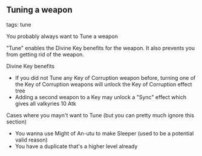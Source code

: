 ## Tuning a weapon
tags: tune

You probably always want to Tune a weapon

"Tune" enables the Divine Key benefits for the weapon. It also prevents you from getting rid of the weapon.

Divine Key benefits
- If you did not Tune any Key of Corruption weapon before, turning one of the Key of Corruption weapons will unlock the Key of Corruption effect tree
- Adding a second weapon to a Key may unlock a "Sync" effect which gives all valkyries 10 Atk

Cases where you mayn't want to Tune (but you can pretty much ignore this section)
- You wanna use Might of An-utu to make Sleeper (used to be a potential valid reason)
- You have a duplicate that's a higher level already